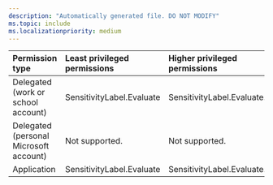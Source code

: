 ```yaml
---
description: "Automatically generated file. DO NOT MODIFY"
ms.topic: include
ms.localizationpriority: medium
---
```


|Permission type|Least privileged permissions|Higher privileged permissions|
|:---|:---|:---|
|Delegated (work or school account)|SensitivityLabel.Evaluate|SensitivityLabel.Evaluate.All|
|Delegated (personal Microsoft account)|Not supported.|Not supported.|
|Application|SensitivityLabel.Evaluate|SensitivityLabel.Evaluate.All|

